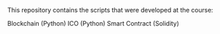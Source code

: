This repository contains the scripts that were developed at the course:

Blockchain (Python)
ICO (Python)
Smart Contract (Solidity)
